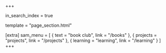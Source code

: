 +++

in_search_index = true

template = "page_section.html"

[extra]
sam_menu = [
    { text = "book club", link = "/books" },
    { projects = "projects", link = "/projects" },
    { learning = "learning", link = "/learning" }
]
+++

